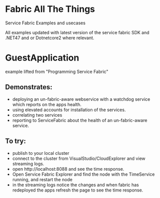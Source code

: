 # Fabric All The Things
Service Fabric Examples and usecases

All examples updated with latest version of the service fabric SDK and .NET47 and or Dotnetcore2 where relevant.

# GuestApplication
example lifted from "Programming Service Fabric"

## Demonstrates: 

* deploying an un-fabric-aware webservice with a watchdog service which reports on the apps health.
* using elevated accounts for installation of the services.
* correlating two services
* reporting to ServiceFabric about the health of an un-fabric-aware service.

## To try:

* publish to your local cluster
* connect to the cluster from VisualStudio/CloudExplorer and view streaming logs.
* open http://localhost:8088 and see the time response.
* Open Service Fabric Explorer and find the node with the TimeService running, and restart the node
* in the streaming logs notice the changes and when fabric has redeployed the apps refresh the page to see the time response.

